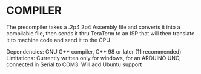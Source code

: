 # COMPILER

The precompiler takes a .2p4 2p4 Assembly file and converts it into a compilable file, then sends it thru TeraTerm to an ISP that will then translate it to machine code and send it to the CPU

Dependencies: GNU G++ compiler, C++ 98 or later (11 recommended)
Limitations: Currently written only for windows, for an ARDUINO UNO, connected in Serial to COM3. Will add Ubuntu support
